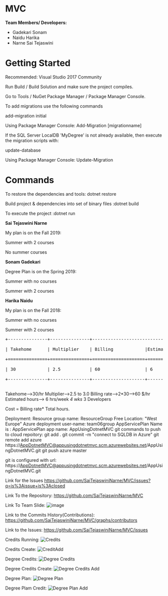 # MVC

<b>Team Members/ Developers:</b> <br>
<ul>
<li>Gadekari Sonam</li>
<li>Naidu Harika</li>
<li>Narne Sai Tejaswini</li>
</ul>

<h1>Getting Started</h1>
<p>Recommended: Visual Studio 2017 Community</p>

<p>Run Build / Build Solution and make sure the project compiles.</p>

<p>Go to Tools / NuGet Package Manager / Package Manager Console.</p>

<p>To add migrations use the following commands</p>

<p>add-migration initial</p>
<p>Using Package Manager Console: Add-Migration [migrationname]</p>

<p>If the SQL Server LocalDB 'MyDegree' is not already available, then execute the migration scripts with:</p>

<p>update-database</p>
<p>Using Package Manager Console: Update-Migration</p>
<h1>Commands</h1>
<p>To restore the dependencies and tools: dotnet restore</p>
<p>Build project & dependencies into set of binary files :dotnet build</p>
<p>To execute the project :dotnet run</p>

<p><b>Sai Tejaswini Narne</b></p>
<p>My plan is on the Fall 2019: </p>
<p>Summer with 2 courses</p>
<p>No summer courses</p>


<p><b>Sonam Gadekari</b></p>
<p>Degree Plan is on the Spring 2019:</p>
<p>Summer with no courses</p>
<p>Summer with 2 courses<p>


<p><b>Harika Naidu</b></p>
<p>My plan is on the Fall 2018:</p>
<p>Summer with no courses</p>
<p>Summer with 2 courses</p>

<pre>
+---------------+---------------+-------------------------------------------------------------------+<br/>
| Takehome      | Multiplier    | Billing            |Estimated hours  per week   | Developers| Cost|<br/>
+===============+===============+====================+================+===========+===========+======<br/>
| 30            | 2.5           | 60                 | 6                          |3          |5400 |<br/>
+---------------+---------------+--------------------+----------------------------+-----------+------<br/>
</pre>

Takehome-->30/hr
Multiplier-->2.5 to 3.0
Billing rate-->2*30-->60 $/hr
Estimated hours-->
6 hrs/week *4 wks* 3 Developers

Cost = Billing rate* Total hours.

Deployment:
Resource group name: ResourceGroup
Free Location: "West Europe"
Azure deployment user-name: team06group
AppServicePlan Name is : AppServicePlan
app name: AppUsingDotnetMVC
git commands to push to cloud repoitory:
git add .
git commit -m "connect to SQLDB in Azure"
git remote add azure https://AppDotnetMVC@appusingdotnetmvc.scm.azurewebsites.net/AppUsingDotnetMVC.git
git push azure master

git is configured with url:
https://AppDotnetMVC@appusingdotnetmvc.scm.azurewebsites.net/AppUsingDotnetMVC.git

Link for the Issues
https://github.com/SaiTejaswiniNarne/MVC/issues?q=is%3Aissue+is%3Aclosed

Link To the Repository:
https://github.com/SaiTejaswiniNarne/MVC

Link To Team Slide:
![image](https://user-images.githubusercontent.com/42949313/56475016-1983c600-6448-11e9-8983-806de5933526.png)

Link to the Commits History(Contributions):
https://github.com/SaiTejaswiniNarne/MVC/graphs/contributors

Link to the Issues:
https://github.com/SaiTejaswiniNarne/MVC/issues

Credits Running:
![Credits](https://user-images.githubusercontent.com/42949313/56475388-2fe05080-644d-11e9-92bf-d4fb3c0fd4fa.PNG)

Credits Create:
![CreditAdd](https://user-images.githubusercontent.com/42949313/56475396-59997780-644d-11e9-914f-c3e3ac9d3088.PNG)

Degree Credits:
![Degree Credits](https://user-images.githubusercontent.com/42949313/56475419-a2e9c700-644d-11e9-9572-2e219a537bd1.PNG)

Degree Credits Create:
![Degree Credits Add](https://user-images.githubusercontent.com/42949313/56475421-a8dfa800-644d-11e9-83eb-d9d9250dc8be.PNG)

Degree Plan:
![Degree Plan](https://user-images.githubusercontent.com/42949313/56475441-ef350700-644d-11e9-9bf0-460ddf3a1470.PNG)

Degree Plam Credit:
![Degree Plan Add](https://user-images.githubusercontent.com/42949313/56475445-f5c37e80-644d-11e9-9bb4-3ba104399a47.PNG)


